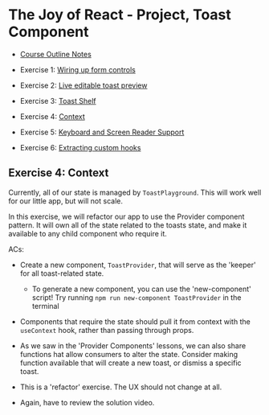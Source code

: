 # The Joy of React - Project, Toast Component

- [Course Outline Notes](course-notes.md)

- Exercise 1: [Wiring up form controls](./exercise-1-wiring-up.md)
- Exercise 2: [Live editable toast preview](./exercise-2-toast-preview.md)
- Exercise 3: [Toast Shelf](./exercise-3-toast-shelf.md)
- Exercise 4: [Context](./exercise-4-context.md)
- Exercise 5: [Keyboard and Screen Reader Support](./exercise-5-keyboard-screen-reader.md)
- Exercise 6: [Extracting custom hooks](./exercise-6-custom-hooks.md)

## Exercise 4: Context

Currently, all of our state is managed by `ToastPlayground`. This will work well for our little app, but will not scale.

In this exercise, we will refactor our app to use the Provider component pattern. It will own all of the state related to the toasts state, and make it available to any child component who require it.

ACs:

- Create a new component, `ToastProvider`, that will serve as the 'keeper' for all toast-related state.
  - To generate a new component, you can use the 'new-component' script! Try running `npm run new-component ToastProvider` in the terminal
- Components that require the state should pull it from context with the `useContext` hook, rather than passing through props.
- As we saw in the 'Provider Components' lessons, we can also share functions hat allow consumers to alter the state. Consider making function available that will create a new toast, or dismiss a specific toast.
- This is a 'refactor' exercise. The UX should not change at all.

- Again, have to review the solution video.
